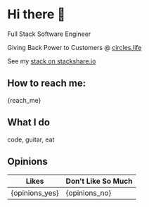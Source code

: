 # Hi there 👋

Full Stack Software Engineer

Giving Back Power to Customers @ [circles.life](https://www.circles.life/sg/careers/)

See my [stack on stackshare.io](https://stackshare.io/aljorhythm)

## How to reach me:

{reach_me}

## What I do

code, guitar, eat

## Opinions

| Likes | Don't Like So Much
| -- | -- |
| {opinions_yes} | {opinions_no} |